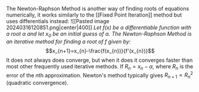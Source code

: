 The Newton-Raphson Method is another way of finding roots of equations numerically, it works similarly to the [[Fixed Point Iteration]] method but uses differentials instead:
![[Pasted image 20240316120851.png|center|400]]
*Let $f(x)$ be a differentiable function with a root $\alpha$ and let $x_{0}$ be an initial guess of $\alpha$. The Newton-Raphson Method is an iterative method for finding a root of $f$ given by:*
$$x_{n+1}=x_{n}-\frac{f(x_{n})}{f'(x_{n})}$$
It does not always does converge, but when it does it converges faster than most other frequently used iterative methods.
If $R_{n}=x_n-\alpha$, where $R_n$ is the error of the *n*th approximation. Newton's method typically gives $R_{n+1}\propto R_{n}^{2}$ (quadratic convergence).
